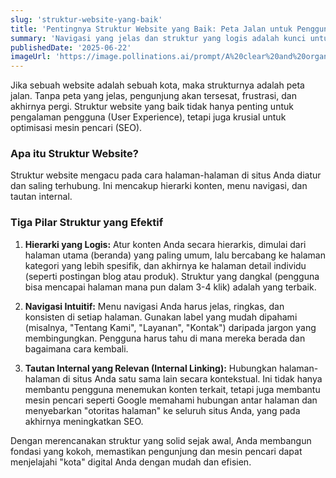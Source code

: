 ```yaml
---
slug: 'struktur-website-yang-baik'
title: 'Pentingnya Struktur Website yang Baik: Peta Jalan untuk Pengguna dan Google'
summary: 'Navigasi yang jelas dan struktur yang logis adalah kunci untuk pengalaman pengguna yang memuaskan dan peringkat SEO yang lebih baik. Tanpa itu, website Anda hanyalah labirin digital.'
publishedDate: '2025-06-22'
imageUrl: 'https://image.pollinations.ai/prompt/A%20clear%20and%20organized%20digital%20roadmap%20or%20blueprint%20of%20a%20website%20structure,%20glowing%20lines,%20futuristic?nologo=true&referrer=ariftirtana.my.id'
---
```


Jika sebuah website adalah sebuah kota, maka strukturnya adalah peta jalan. Tanpa peta yang jelas, pengunjung akan tersesat, frustrasi, dan akhirnya pergi. Struktur website yang baik tidak hanya penting untuk pengalaman pengguna (User Experience), tetapi juga krusial untuk optimisasi mesin pencari (SEO).

### Apa itu Struktur Website?

Struktur website mengacu pada cara halaman-halaman di situs Anda diatur dan saling terhubung. Ini mencakup hierarki konten, menu navigasi, dan tautan internal.

### Tiga Pilar Struktur yang Efektif

1. **Hierarki yang Logis:** Atur konten Anda secara hierarkis, dimulai dari halaman utama (beranda) yang paling umum, lalu bercabang ke halaman kategori yang lebih spesifik, dan akhirnya ke halaman detail individu (seperti postingan blog atau produk). Struktur yang dangkal (pengguna bisa mencapai halaman mana pun dalam 3-4 klik) adalah yang terbaik.

2. **Navigasi Intuitif:** Menu navigasi Anda harus jelas, ringkas, dan konsisten di setiap halaman. Gunakan label yang mudah dipahami (misalnya, "Tentang Kami", "Layanan", "Kontak") daripada jargon yang membingungkan. Pengguna harus tahu di mana mereka berada dan bagaimana cara kembali.

3. **Tautan Internal yang Relevan (Internal Linking):** Hubungkan halaman-halaman di situs Anda satu sama lain secara kontekstual. Ini tidak hanya membantu pengguna menemukan konten terkait, tetapi juga membantu mesin pencari seperti Google memahami hubungan antar halaman dan menyebarkan "otoritas halaman" ke seluruh situs Anda, yang pada akhirnya meningkatkan SEO.

Dengan merencanakan struktur yang solid sejak awal, Anda membangun fondasi yang kokoh, memastikan pengunjung dan mesin pencari dapat menjelajahi "kota" digital Anda dengan mudah dan efisien.

